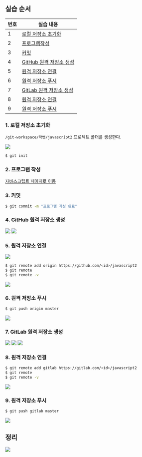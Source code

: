 ## 실습 순서
번호 | 실습 내용
--- | ---
1 | [로컬 저장소 초기화]()
2 | [프로그램작성]()
3 | [커밋]()
4 | [GitHub 원격 저장소 생성]()
5 | [원격 저장소 연결]()
6 | [원격 저장소 푸시]()
7 | [GitLab 원격 저장소 생성]()
8 | [원격 저장소 연결]()
9 | [원격 저장소 푸시]()


### 1. 로컬 저장소 초기화
```/git-workspace/학번/javascript2``` 프로젝트 폴더를 생성한다.

<img src = "images/create-local-repo.png">

```bash
$ git init
```

### 2. 프로그램 작성
[자바스크립트 페이지로 이동](https://github.com/ryubcinhatc/opensource-lecture/blob/master/6-week/5.lecture-javascript.md)

### 3. 커밋
```bash
$ git commit -m "프로그램 작성 완료"
```

### 4. GitHub 원격 저장소 생성
<img src = "images/github-create-repo-1.png">
<img src = "images/github-create-repo-2.png">

### 5. 원격 저장소 연결
<img src="images/git-remote-add.png">

```bash
$ git remote add origin https://github.com/<id>/javascript2
$ git remote
$ git remote -v
```
<img src = "images/git-remote-add-github.png">

### 6. 원격 저장소 푸시
```bash
$ git push origin master
```

<img src = "images/git-push-github.png">

### 7. GitLab 원격 저장소 생성
<img src = "images/gitlab-create-repo-1.png">
<img src = "images/gitlab-create-repo-2.png">
<img src = "images/gitlab-create-repo-3.png">

### 8. 원격 저장소 연결
```bash
$ git remote add gitlab https://gitlab.com/<id>/javascript2
$ git remote
$ git remote -v
```

<img src = "images/git-remote-add-gitlab.png">

### 9. 원격 저장소 푸시
```bash
$ git push gitlab master
```

<img src = "images/git-push-gitlab.png">

## 정리

<img src = "images/mutiple-remote-repo.png">

